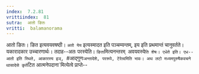 ```yaml
---
index:  7.2.81
vrittiindex:  81
sutra:  आतो ङितः
vritti:  balamanorama 
---
```


आतो ङितः। ङित इत्यवयवषष्ठी। `अतो येय` इत्यस्मादत इति पञ्चम्यन्तम्, इय इति प्रथमान्तं चानुवर्तते। यकारादकार उच्चारणार्थः। तदाह--अतः परस्येति। `ङिता`मित्यनन्तरम्` `अवयवस्ये`ति शेषः। एधेते इति। एध--आतो इति स्थिते, आकारस्य इञ्, `#आद्गुणः` अन्तादेशे, पररूपे, टेरेत्वमिति भावः। अथ लटो मध्यमपुरुषैकवचने थासादेसे कृते `टित आत्मनेपदाना`मित्येत्वे प्राप्ते-- 


